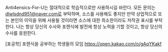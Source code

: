 
Anti4ensics-For-U는 절대적으로 학습적으로만 사용하시길 바란다.
모든 문의는 dlwlsdnd951@naver.com로 부탁하며, 소스를 사용해도 좋지만 만약 상업적으로 또는 본인의 이익을 위해 사용될 것이라면
소스에 대한 최소한이라도 저작권 표시를 부탁한다.
나는 항상 당신의 수사와 포렌식에 발전에 항상 노력을 기할 것이고, 항상 당신의 수사를 응원한다.

[포공학] 포렌식을 공부하는 학생들의 모임 https://open.kakao.com/o/gAqYKakf

